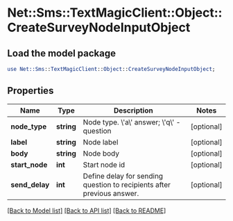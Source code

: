 # Net::Sms::TextMagicClient::Object::CreateSurveyNodeInputObject

## Load the model package
```perl
use Net::Sms::TextMagicClient::Object::CreateSurveyNodeInputObject;
```

## Properties
Name | Type | Description | Notes
------------ | ------------- | ------------- | -------------
**node_type** | **string** | Node type. \\&#39;a\\&#39; answer; \\&#39;q\\&#39; - question | [optional] 
**label** | **string** | Node label | [optional] 
**body** | **string** | Node body | [optional] 
**start_node** | **int** | Start node id | [optional] 
**send_delay** | **int** | Define delay for sending question to recipients after previous answer. | [optional] 

[[Back to Model list]](../README.md#documentation-for-models) [[Back to API list]](../README.md#documentation-for-api-endpoints) [[Back to README]](../README.md)


